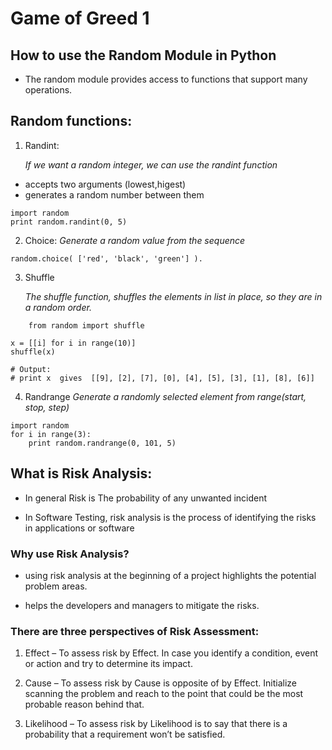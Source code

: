 # Game of Greed 1

## How to use the Random Module in Python

- The random module provides access to functions that support many operations.

## Random functions:

1. Randint:

    *If we want a random integer, we can use the randint function*

- accepts two arguments (lowest,higest)
- generates a random number between them 

```
import random
print random.randint(0, 5)
```

2. Choice:
    *Generate a random value from the sequence*

```
random.choice( ['red', 'black', 'green'] ).
```

3. Shuffle

    *The shuffle function, shuffles the elements in list in place, so they are in a random order.*

```
    from random import shuffle

x = [[i] for i in range(10)]
shuffle(x)

# Output:
# print x  gives  [[9], [2], [7], [0], [4], [5], [3], [1], [8], [6]]
```

4. Randrange
    *Generate a randomly selected element from range(start, stop, step)*

```
import random
for i in range(3):
    print random.randrange(0, 101, 5)
```

## What is Risk Analysis:
    
- In general Risk is The probability of any unwanted incident

- In Software Testing, risk analysis is the process of identifying the risks in applications or software

### Why use Risk Analysis?

- using risk analysis at the beginning of a project highlights the potential problem areas.

- helps the developers and managers to mitigate the risks.

### There are three perspectives of Risk Assessment:

1. Effect – To assess risk by Effect. In case you identify a condition, event or action and try to determine its impact.

2. Cause – To assess risk by Cause is opposite of by Effect. Initialize scanning the problem and reach to the point that could be the most probable reason behind that.

3. Likelihood – To assess risk by Likelihood is to say that there is a probability that a requirement won’t be satisfied.









